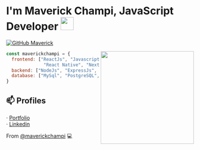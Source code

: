 <h1>I'm Maverick Champi, JavaScript Developer <img src="https://i.ibb.co/RDXyCPK/javascript.png" width="35"></h1>
  
[![GitHub Maverick](https://img.shields.io/github/followers/maverickchampi?label=follow&style=social)](https://github.com/maverickchampi)

<img align="right" src="https://i.ibb.co/rp1tLqR/cat-computer.gif" width="250"/>

```javascript
const maverickchampi = {
  frontend: ["ReactJs", "Javascript", "Typescript", "Redux",
              "React Native", "NextJs", "GraphQL", "Sass"],
  backend: ["NodeJs", "ExpressJs", "NestJs"],
  database: ["MySql", "PostgreSQL", "MongoDB"]
}
```

## 📫 Profiles
· [Portfolio](https://maverickchampi.vercel.app)</br>
· [Linkedin](https://www.linkedin.com/in/maverickchampi)

From [@maverickchampi](https://github.com/maverickchampi) 💻 
